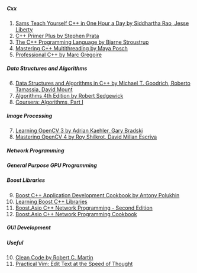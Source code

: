##### Cxx

1. [Sams Teach Yourself C++ in One Hour a Day by Siddhartha Rao, Jesse Liberty][1]
2. [C++ Primer Plus by Stephen Prata][2]
3. [The C++ Programming Language by Bjarne Stroustrup][3]
4. [Mastering C++ Multithreading by Maya Posch][4]
5. [Professional C++ by Marc Gregoire][10]

##### Data Structures and Algorithms

6. [Data Structures and Algorithms in C++ by Michael T. Goodrich, Roberto Tamassia, David Mount][11]
13. [Algorithms 4th Edition by Robert Sedgewick][13]
14. [Coursera: Algorithms, Part I][14]

##### Image Processing

7. [Learning OpenCV 3 by Adrian Kaehler, Gary Bradski][8]
8. [Mastering OpenCV 4 by Roy Shilkrot, David Millan Escriva][9]

##### Network Programming

##### General Purpose GPU Programming

##### Boost Libraries

9. [Boost C++ Application Development Cookbook by Antony Polukhin][12]
12. [Learning Boost C++ Libraries][15]
15. [Boost.Asio C++ Network Programming - Second Edition][16]
16. [Boost.Asio C++ Network Programming Cookbook][17]

##### GUI Development

##### Useful

10. [Clean Code by Robert C. Martin][5]
11. [Practical Vim: Edit Text at the Speed of Thought][13]

[1]: https://www.goodreads.com/book/show/13746885-sams-teach-yourself-c-in-one-hour-a-day
[2]: https://www.goodreads.com/book/show/18902873-c-primer-plus
[3]: https://www.goodreads.com/book/show/12508475-the-c-programming-language
[4]: https://www.goodreads.com/book/show/35942656-mastering-c-multithreading?from_search=true
[10]: https://www.goodreads.com/book/show/35541728-professional-c

[11]: https://www.goodreads.com/book/show/7405645-data-structures-and-algorithms-in-c

[5]: https://www.goodreads.com/book/show/3735293-clean-code
[13]: https://www.goodreads.com/book/show/13607232-practical-vim

[8]: https://www.goodreads.com/book/show/26228873-learning-opencv-3
[9]: https://www.goodreads.com/book/show/43497125-mastering-opencv-4

[12]: https://www.goodreads.com/book/show/18430596-boost-c-application-development-cookbook
[13]: https://www.amazon.com/Algorithms-4th-Robert-Sedgewick/dp/032157351X
[14]: https://www.coursera.org/learn/algorithms-part1
[15]: https://www.goodreads.com/book/show/26491598-learning-boost-c-libraries
[16]: https://www.goodreads.com/book/show/26716925-boost-asio-c-network-programming---second-edition
[17]: https://www.goodreads.com/book/show/29603508-boost-asio-c-network-programming-cookbook
